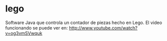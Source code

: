 lego
====

Software Java que controla un contador de piezas hecho en Lego.
El video funcionando se puede ver en: <http://www.youtube.com/watch?v=og3vmSVwquk>